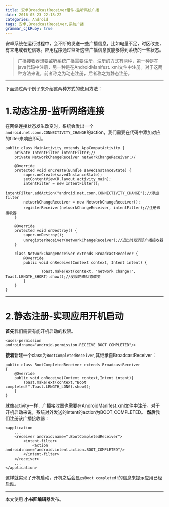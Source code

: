 ```yaml
---
title: 安卓BroadcastReceiver组件-监听系统广播 
date: 2016-05-23 22:18:22
categories: Android
tags: 安卓,BroadcastReceiver,系统广播
grammar_cjkRuby: true
---
```




安卓系统在运行过程中，会不断的发送一些广播信息，比如电量不足，时区改变，有来电或者短信等。应用程序通过监听这些广播信息就能够得到系统的一些状态。
<!-- more -->
>广播接收器想要监听系统广播需要注册，注册的方式有两种，第一种是在java代码中注册，另一种是在AndroidManifest.
xml文件中注册。对于这两种方法来说，前者称之为动态注册，后者称之为静态注册。

----------
下面通过两个例子来介绍这两种方式的使用方法：
# 1.动态注册-监听网络连接
在网络连接状态发生改变时，系统会发出一个`android.net.conn.CONNECTIVITY_CHANGE`的action，我们需要在代码中添加对应的filter来响应即可。
```
public class MainActivity extends AppCompatActivity {
    private IntentFilter intentFilter;//
    private NetworkChangeReceiver networkChangeReceiver;//

    @Override
    protected void onCreate(Bundle savedInstanceState) {
        super.onCreate(savedInstanceState);
        setContentView(R.layout.activity_main);
        intentFilter = new IntentFilter();
        intentFilter.addAction("android.net.conn.CONNECTIVITY_CHANGE");//添加filter
        networkChangeReceiver = new NetworkChangeReceiver();
        registerReceiver(networkChangeReceiver, intentFilter);//注册该接收器
    }

    @Override
    protected void onDestroy() {
        super.onDestroy();
        unregisterReceiver(networkChangeReceiver);//退出时取消该广播接收器
    }

    class NetworkChangeReceiver extends BroadcastReceiver {
        @Override
        public void onReceive(Context context, Intent intent) {

                Toast.makeText(context, "network change!", Toast.LENGTH_SHORT).show();//发现网络状态改变
        }
    }
}
```

----------

# 2.静态注册-实现应用开机启动
**首先**我们需要有能开机启动的权限。
```
<uses-permission android:name="android.permission.RECEIVE_BOOT_COMPLETED"/>
```
**接着**新建一个class为`BootCompletedReceiver`,其继承自BroadcastReceiver：
```
public class BootCompletedReceiver extends BroadcastReceiver
{
    @Override
    public void onReceive(Context context,Intent intent){
        Toast.makeText(context,"Boot completed!".Toast.LENGTH_LONG).show();
    }
}
```
就像activity一样，广播接收器也需要在AndroidManifest.xml文件中注册。对于开机启动来说，系统对外发送的intent的action为BOOT_COMPLETED。
**然后**我们注册该广播接收器：
```
<application
    ...
    <receiver android:name=".BootCompletedReceiver">
        <intent-filter>
            <action android:name="android.intent.action.BOOT_COMPLETED"/>
        </intent-filter>
    </receiver>
    ...
</application>

```
这样就实现了开机启动，开机之后会显示`Boot completed!`的信息来提示应用已经启动。


----------


本文使用 **小书匠编辑器**发布。